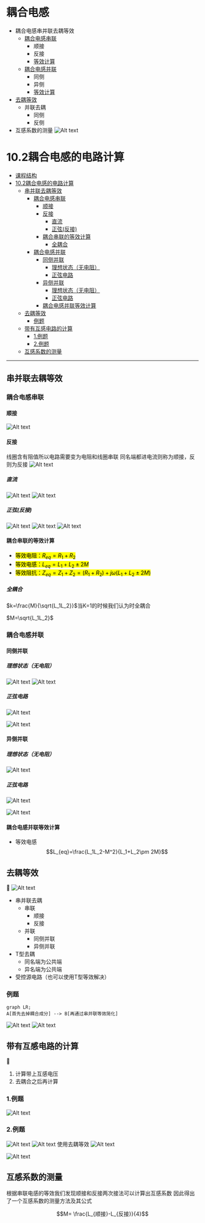 
# 耦合电感

- 耦合电感串并联去耦等效
  - [耦合电感串联](#耦合电感串联)
    - 顺接
    - 反接
    - [等效计算](#耦合串联的等效计算)
  - [耦合电感并联](#耦合电感并联)
    - 同侧
    - 异侧
    - [等效计算](#耦合电感并联等效计算)
- [去耦等效](#去耦等效)
  - 并联去耦
    - 同侧
    - 反侧
- 互感系数的测量
![Alt text](IMG_20230911_171723.jpg)

# 10.2耦合电感的电路计算

<!-- @import "[TOC]" {cmd="toc" depthFrom=1 depthTo=6 orderedList=false} -->

<!-- code_chunk_output -->

- [课程结构](#课程结构)
- [10.2耦合电感的电路计算](#102耦合电感的电路计算)
  - [串并联去耦等效](#串并联去耦等效)
    - [耦合电感串联](#耦合电感串联)
      - [顺接](#顺接)
      - [反接](#反接)
        - [直流](#直流)
        - [正弦(反接)](#正弦反接)
      - [耦合串联的等效计算](#耦合串联的等效计算)
        - [全耦合](#全耦合)
    - [耦合电感并联](#耦合电感并联)
      - [同侧并联](#同侧并联)
        - [理想状态（无电阻）](#理想状态无电阻)
        - [正弦电路](#正弦电路)
      - [异侧并联](#异侧并联)
        - [理想状态（无电阻）](#理想状态无电阻-1)
        - [正弦电路](#正弦电路-1)
      - [耦合电感并联等效计算](#耦合电感并联等效计算)
  - [去耦等效](#去耦等效)
    - [例题](#例题)
  - [带有互感电路的计算](#带有互感电路的计算)
    - [1.例题](#1例题)
    - [2.例题](#2例题)
  - [互感系数的测量](#互感系数的测量)

<!-- /code_chunk_output -->
---

## 串并联去耦等效

### 耦合电感串联

#### 顺接
![Alt text](image-17.png)

#### 反接

线圈含有阻值所以电路需要变为电阻和线圈串联
同名端都进电流则称为顺接，反则为反接
![Alt text](image-7.png)

##### 直流

![Alt text](image-8.png)
![Alt text](image-9.png)

##### 正弦(反接)

![Alt text](image-10.png)
![Alt text](image-11.png)
![Alt text](image-12.png)

#### 耦合串联的等效计算


- <mark>等效电阻：$R_{eq}=R_1 +R_2$
- <mark>等效电感：$L_{eq}=L_1+L_2\pm 2M$
- <mark>等效阻抗：$Z_{eq}=Z_1+Z_2=(R_1+R_2)+j\omega(L_1+L_2\pm 2M)$

##### 全耦合

$k=\frac{M}{\sqrt{L_1L_2}}$当K=1的时候我们认为时全耦合

$M=\sqrt{L_1L_2}$



### 耦合电感并联

#### 同侧并联

##### 理想状态（无电阻）

![Alt text](image-18.png)
![Alt text](image-19.png)

##### 正弦电路

![Alt text](image-13.png)

![Alt text](image-14.png)

#### 异侧并联


##### 理想状态（无电阻）

![Alt text](image-20.png)

##### 正弦电路

![Alt text](image-15.png)

![Alt text](image-16.png)


#### 耦合电感并联等效计算

- 等效电感$$L_{eq}=\frac{L_1L_2-M^2}{L_1+L_2\pm 2M}$$


## 去耦等效
:poop:
![Alt text](IMG_20230913_160237.jpg)
- 串并联去耦
  - 串联
    - 顺接
    - 反接
  - 并联
    - 同侧并联
    - 异侧并联
- T型去耦
  - 同名端为公共端
  - 异名端为公共端
- 受控源电路（也可以使用T型等效解决）

### 例题

```mermaid
graph LR;
A[首先去掉耦合成分] --> B[再通过串并联等效简化]
```
![Alt text](image-21.png)
![Alt text](image-22.png)



## 带有互感电路的计算

:poop:
1. 计算带上互感电压
2. 去耦合之后再计算 

### 1.例题

![Alt text](image-23.png)

### 2.例题

![Alt text](image-24.png)
![Alt text](IMG_20230913_164853.jpg)
使用去耦等效
![Alt text](image-25.png)

![Alt text](image-26.png)

## 互感系数的测量

根据串联电感的等效我们发现顺接和反接两次接法可以计算出互感系数
因此得出了一个互感系数的测量方法及其公式


$$M= \frac{L_{顺接}-L_{反接}}{4}$$